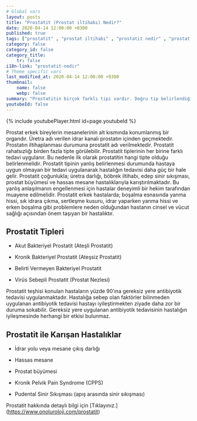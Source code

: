 ```yaml
---
# Global vars
layout: posts
title: "Prostatit (Prostat iltihabı) Nedir?"
date: 2020-04-14 12:00:00 +0300
published: true
tags: ["prostatit" , "prostat iltihabı" , "prostatit nedir" , "prostat iltihabı nedir" , "prostatit nedeni" , "prostatit sebebi" , "prostatit tipi" , "prostatitle karışan hastalıklar" , "prostatit teşhisi" , "prostatit tedavisi" , "prostatit antibiyotik" , "ateşli bakteriyel prostatit" , "kronik bakteriyel prostatit" , "ateşsiz prostatit" , "prostat nezlesi" , "prostatit çözüm" , "kronik prostatit" , "tekrarlayan prostatit" , "geçmeyen prostatit" , "prostatit ilaç"]
category: false
category_id: false
category_title:
    tr: false
i18n-link: "prostatit-nedir"
# Theme specific vars
last_modified_at: 2020-04-14 12:00:00 +0300
thumbnail:
    name: false
    webp: false
summary: "Prostatitin birçok farklı tipi vardır. Doğru tip belirlendiğinde tedavi daha kolaydır. Hastaların büyük çoğunluğunda yanlış antibiyotik tedavisi hastalığı kronikleştirmektedir. Hastalığın tedavisini güçleştirir. Doğru tedavi için tecrübeli bir hekimin tedavi planlamasını yapması gereklidir."
youtubeId: false
---
```

{% include youtubePlayer.html id=page.youtubeId %}




Prostat erkek bireylerin mesanelerinin alt kısmında konumlanmış bir organdır. Üretra adı verilen idrar kanalı prostatın içinden geçmektedir. Prostatın iltihaplanması durumuna prostatit adı verilmektedir. Prostatit rahatsızlığı birden fazla tipte görülebilir. Prostatit tiplerinin her birine farklı tedavi uygulanır. Bu nedenle ilk olarak prostatitin hangi tipte olduğu belirlenmelidir. Prostatit tipinin yanlış belirlenmesi durumunda hastaya uygun olmayan bir tedavi uygulanarak hastalığın tedavisi daha güç bir hale gelir. Prostatit çoğunlukla; üretra darlığı, böbrek iltihabı, edep sinir sıkışması, prostat büyümesi ve hassas mesane hastalıklarıyla karıştırılmaktadır. Bu yanlış anlaşılmanın engellenmesi için hastalar deneyimli bir hekim tarafından muayene edilmelidir. Prostatit erkek hastalarda; boşalma esnasında yanma hissi, sık idrara çıkma, sertleşme kusuru, idrar yaparken yanma hissi ve erken boşalma gibi problemlere neden olduğundan hastanın cinsel ve vücut sağlığı açısından önem taşıyan bir hastalıktır.

## Prostatit Tipleri

- Akut Bakteriyel Prostatit  (Ateşli Prostatit)

- Kronik Bakteriyel Prostatit (Ateşsiz Prostatit)

- Belirti Vermeyen Bakteriyel Prostatit

- Virüs Sebepli Prostatit (Prostat Nezlesi)

Prostatit teşhisi konulan hastaların yüzde 90’ına gereksiz yere antibiyotik tedavisi uygulanmaktadır. Hastalığa sebep olan faktörler bilinmeden uygulanan antibiyotik tedavisi hastayı iyileştirmekten ziyade daha zor bir duruma sokabilir. Gereksiz yere uygulanan antibiyotik tedavisinin hastalığın iyileşmesinde herhangi bir etkisi bulunmaz.


## Prostatit ile Karışan Hastalıklar

-	İdrar yolu veya mesane çıkış darlığı

-	Hassas mesane

-	Prostat büyümesi

-	Kronik Pelvik Pain Syndrome (CPPS)

-	Pudental Sinir Sıkışması (apış arasında sinir sıkışması)


Prostatit hakkında detaylı bilgi için [Tıklayınız.] (https://www.onoluroloji.com/prostatit)
